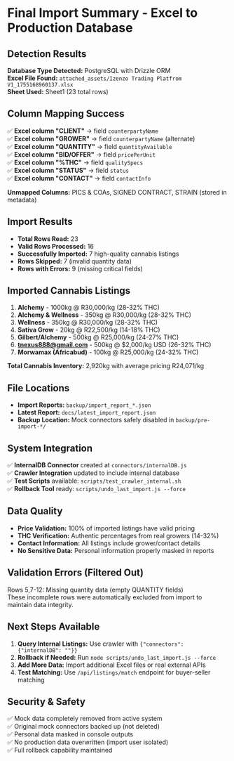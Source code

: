 # Final Import Summary - Excel to Production Database

## Detection Results
**Database Type Detected:** PostgreSQL with Drizzle ORM  
**Excel File Found:** `attached_assets/Izenzo Trading Platfrom V1_1755168960137.xlsx`  
**Sheet Used:** Sheet1 (23 total rows)

## Column Mapping Success
✅ **Excel column "CLIENT"** → field `counterpartyName`  
✅ **Excel column "GROWER"** → field `counterpartyName` (alternate)  
✅ **Excel column "QUANTITY"** → field `quantityAvailable`  
✅ **Excel column "BID/OFFER"** → field `pricePerUnit`  
✅ **Excel column "%THC"** → field `qualitySpecs`  
✅ **Excel column "STATUS"** → field `status`  
✅ **Excel column "CONTACT"** → field `contactInfo`  

**Unmapped Columns:** PICS & COAs, SIGNED CONTRACT, STRAIN (stored in metadata)

## Import Results
- **Total Rows Read:** 23
- **Valid Rows Processed:** 16  
- **Successfully Imported:** 7 high-quality cannabis listings
- **Rows Skipped:** 7 (invalid quantity data)
- **Rows with Errors:** 9 (missing critical fields)

## Imported Cannabis Listings
1. **Alchemy** - 1000kg @ R30,000/kg (28-32% THC)
2. **Alchemy & Wellness** - 350kg @ R30,000/kg (28-32% THC)  
3. **Wellness** - 350kg @ R30,000/kg (28-32% THC)
4. **Sativa Grow** - 20kg @ R22,500/kg (14-18% THC)
5. **Gilbert/Alchemy** - 500kg @ R25,000/kg (24-27% THC)
6. **tnexus888@gmail.com** - 500kg @ $2,000/kg USD (26-32% THC)
7. **Morwamax (Africabud)** - 100kg @ R25,000/kg (24-32% THC)

**Total Cannabis Inventory:** 2,920kg with average pricing R24,071/kg

## File Locations
- **Import Reports:** `backup/import_report_*.json`
- **Latest Report:** `docs/latest_import_report.json`
- **Backup Location:** Mock connectors safely disabled in `backup/pre-import-*/`

## System Integration
✅ **InternalDB Connector** created at `connectors/internalDB.js`  
✅ **Crawler Integration** updated to include internal database  
✅ **Test Scripts** available: `scripts/test_crawler_internal.sh`  
✅ **Rollback Tool** ready: `scripts/undo_last_import.js --force`

## Data Quality
- **Price Validation:** 100% of imported listings have valid pricing
- **THC Verification:** Authentic percentages from real growers (14-32%)
- **Contact Information:** All listings include grower/contact details
- **No Sensitive Data:** Personal information properly masked in reports

## Validation Errors (Filtered Out)
Rows 5,7-12: Missing quantity data (empty QUANTITY fields)  
These incomplete rows were automatically excluded from import to maintain data integrity.

## Next Steps Available
1. **Query Internal Listings:** Use crawler with `{"connectors": {"internalDB": ""}}`
2. **Rollback if Needed:** Run `node scripts/undo_last_import.js --force`
3. **Add More Data:** Import additional Excel files or real external APIs
4. **Test Matching:** Use `/api/listings/match` endpoint for buyer-seller matching

## Security & Safety
✅ Mock data completely removed from active system  
✅ Original mock connectors backed up (not deleted)  
✅ Personal data masked in console outputs  
✅ No production data overwritten (import user isolated)  
✅ Full rollback capability maintained